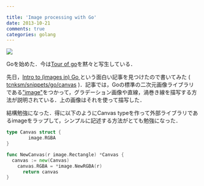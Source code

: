 ```yaml
---

title: 'Image processing with Go'
date: 2013-10-21
comments: true
categories: golang
---
```


<img src="/images/spiral.png" class="image">

Goを始めた．今は[Tour of go](http://go-tour-jp.appspot.com)を黙々と写生している．

先日，[Intro to (images in) Go ](http://www.pheelicks.com/2013/10/intro-to-images-in-go-part-1/)という面白い記事を見つけたので書いてみた ( [tcnksm/snippets/go/canvas](https://github.com/tcnksm/snippets/tree/master/go/canvas) )．記事では，Goの標準の二次元画像ライブラリである["image"](http://blog.golang.org/go-image-package)をつかって，グラデーション画像や直線，渦巻き線を描写する方法が説明されている．上の画像はそれを使って描写した．

結構勉強になった．得に以下のようにCanvas typeを作って外部ライブラリであるimageをラップして，シンプルに記述する方法がとても勉強になった．

``` go
type Canvas struct {
        image.RGBA
}

func NewCanvas(r image.Rectangle) *Canvas {
  canvas := new(Canvas)
    canvas.RGBA = *image.NewRGBA(r)
      return canvas
}
```







